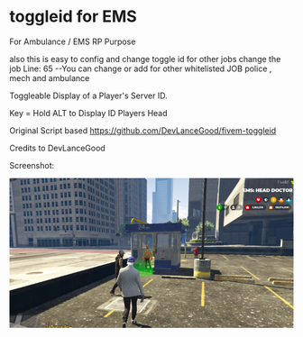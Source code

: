 # toggleid for EMS 

For Ambulance / EMS RP Purpose

also this is easy to config and change toggle id for other jobs
change the job Line: 65
--You can change or add for other whitelisted JOB police , mech and ambulance 

Toggleable Display of a Player's Server ID. 

Key = Hold ALT to Display ID Players Head


Original Script based 
https://github.com/DevLanceGood/fivem-toggleid

Credits to DevLanceGood


Screenshot: 

![alt text](https://raw.githubusercontent.com/phpadmin1/EMS-toggleid/master/EMSTOGGLE.png)

